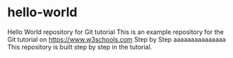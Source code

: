 # hello-world
Hello World repository for Git tutorial
This is an example repository for the Git tutorial on https://www.w3schools.com
Step by Step
aaaaaaaaaaaaaaa
This repository is built step by step in the tutorial.
